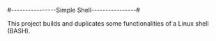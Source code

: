 #----------------Simple Shell----------------#

This project builds and duplicates some functionalities
of a Linux shell (BASH).
